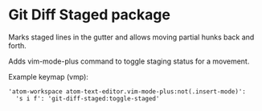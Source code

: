 # Git Diff Staged package

Marks staged lines in the gutter and allows moving partial hunks back and forth.

Adds vim-mode-plus command to toggle staging status for a movement.

Example keymap (vmp):
```
'atom-workspace atom-text-editor.vim-mode-plus:not(.insert-mode)':
  's i f': 'git-diff-staged:toggle-staged'
```
